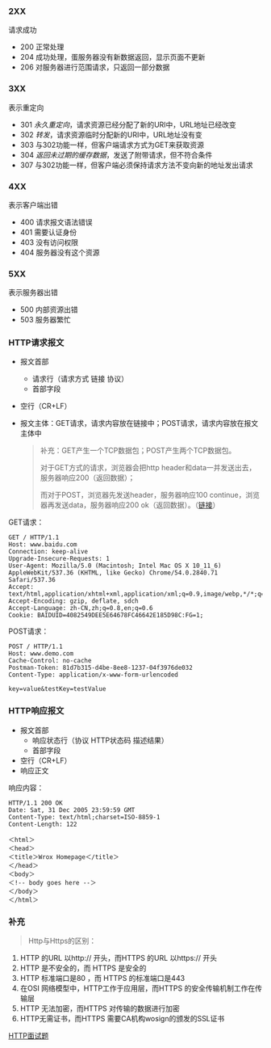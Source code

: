 ### 2XX

请求成功

- 200 正常处理
- 204 成功处理，蛋服务器没有新数据返回，显示页面不更新
- 206 对服务器进行范围请求，只返回一部分数据



### 3XX

表示重定向

- 301 *永久重定向*，请求资源已经分配了新的URI中，URL地址已经改变
- 302 *转发*，请求资源临时分配新的URI中，URL地址没有变
- 303 与302功能一样，但客户端请求方式为GET来获取资源
- 304 *返回未过期的缓存数据*，发送了附带请求，但不符合条件
- 307 与302功能一样，但客户端必须保持请求方法不变向新的地址发出请求



### 4XX

表示客户端出错

- 400 请求报文语法错误
- 401 需要认证身份
- 403 没有访问权限
- 404 服务器没有这个资源



### 5XX

表示服务器出错

- 500 内部资源出错
- 503 服务器繁忙



### HTTP请求报文

- 报文首部

  - 请求行（请求方式 链接 协议）
  - 首部字段

- 空行（CR+LF）

- 报文主体：GET请求，请求内容放在链接中；POST请求，请求内容放在报文主体中

  > 补充：GET产生一个TCP数据包；POST产生两个TCP数据包。
  >
  > 对于GET方式的请求，浏览器会把http header和data一并发送出去，服务器响应200（返回数据）；
  >
  > 而对于POST，浏览器先发送header，服务器响应100 continue，浏览器再发送data，服务器响应200 ok（返回数据）。（[链接](https://zhuanlan.zhihu.com/p/22536382)）

GET请求：

```
GET / HTTP/1.1
Host: www.baidu.com
Connection: keep-alive
Upgrade-Insecure-Requests: 1
User-Agent: Mozilla/5.0 (Macintosh; Intel Mac OS X 10_11_6) AppleWebKit/537.36 (KHTML, like Gecko) Chrome/54.0.2840.71 Safari/537.36
Accept: text/html,application/xhtml+xml,application/xml;q=0.9,image/webp,*/*;q=0.8
Accept-Encoding: gzip, deflate, sdch
Accept-Language: zh-CN,zh;q=0.8,en;q=0.6
Cookie: BAIDUID=4082549DEE5E64678FC46642E185D98C:FG=1;

```

POST请求：

```
POST / HTTP/1.1
Host: www.demo.com
Cache-Control: no-cache
Postman-Token: 81d7b315-d4be-8ee8-1237-04f3976de032
Content-Type: application/x-www-form-urlencoded

key=value&testKey=testValue
```



### HTTP响应报文

- 报文首部
  - 响应状态行（协议 HTTP状态码 描述结果）
  - 首部字段
- 空行（CR+LF）
- 响应正文

响应内容：

```
HTTP/1.1 200 OK
Date: Sat, 31 Dec 2005 23:59:59 GMT
Content-Type: text/html;charset=ISO-8859-1
Content-Length: 122

＜html＞
＜head＞
＜title＞Wrox Homepage＜/title＞
＜/head＞
＜body＞
＜!-- body goes here --＞
＜/body＞
＜/html＞
```



### 补充

> Http与Https的区别：

1. HTTP 的URL 以http:// 开头，而HTTPS 的URL 以https:// 开头
2. HTTP 是不安全的，而 HTTPS 是安全的
3. HTTP 标准端口是80 ，而 HTTPS 的标准端口是443
4. 在OSI 网络模型中，HTTP工作于应用层，而HTTPS 的安全传输机制工作在传输层
5. HTTP 无法加密，而HTTPS 对传输的数据进行加密
6. HTTP无需证书，而HTTPS 需要CA机构wosign的颁发的SSL证书



[HTTP面试题](https://mp.weixin.qq.com/s?__biz=MzI4Njg5MDA5NA==&mid=2247483733&idx=1&sn=f9ab8d07d2151bd40cdcd9a290317346&chksm=ebd74054dca0c942a36e6e63c783e9b1f414a16e2c702ae4b371a204960a50c7ae89af207139#rd)

























